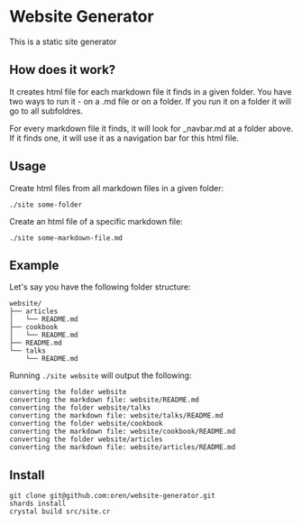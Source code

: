 # Website Generator
This is a static site generator

## How does it work?
It creates html file for each markdown file it finds in a given folder.
You have two ways to run it - on a .md file or on a folder. If you run it on a folder it will go to all subfoldres.

For every markdown file it finds, it will look for _navbar.md at a folder above. If it finds one, it will use it as a navigation bar for this html file.

## Usage
Create html files from all markdown files in a given folder:
```
./site some-folder
```

Create an html file of a specific markdown file:
```
./site some-markdown-file.md
```

## Example
Let's say you have the following folder structure:
```
website/
├── articles
│   └── README.md
├── cookbook
│   └── README.md
├── README.md
└── talks
    └── README.md
```

Running `./site website` will output the following:
```
converting the folder website
converting the markdown file: website/README.md
converting the folder website/talks
converting the markdown file: website/talks/README.md
converting the folder website/cookbook
converting the markdown file: website/cookbook/README.md
converting the folder website/articles
converting the markdown file: website/articles/README.md
```

## Install
```
git clone git@github.com:oren/website-generator.git
shards install
crystal build src/site.cr
```
